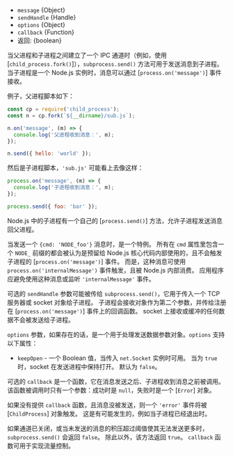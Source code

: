 <!-- YAML
added: v0.5.9
changes:
  - version: v5.8.0
    pr-url: https://github.com/nodejs/node/pull/5283
    description: The `options` parameter, and the `keepOpen` option
                 in particular, is supported now.
  - version: v5.0.0
    pr-url: https://github.com/nodejs/node/pull/3516
    description: This method returns a boolean for flow control now.
  - version: v4.0.0
    pr-url: https://github.com/nodejs/node/pull/2620
    description: The `callback` parameter is supported now.
-->

* `message` {Object}
* `sendHandle` {Handle}
* `options` {Object}
* `callback` {Function}
* 返回: {boolean}

当父进程和子进程之间建立了一个 IPC 通道时（例如，使用 [`child_process.fork()`]），`subprocess.send()` 方法可用于发送消息到子进程。
当子进程是一个 Node.js 实例时，消息可以通过 [`process.on('message')`] 事件接收。

例子，父进程脚本如下：

```js
const cp = require('child_process');
const n = cp.fork(`${__dirname}/sub.js`);

n.on('message', (m) => {
  console.log('父进程收到消息：', m);
});

n.send({ hello: 'world' });
```

然后是子进程脚本，`'sub.js'` 可能看上去像这样：

```js
process.on('message', (m) => {
  console.log('子进程收到消息：', m);
});

process.send({ foo: 'bar' });
```

Node.js 中的子进程有一个自己的 [`process.send()`] 方法，允许子进程发送消息回父进程。

当发送一个 `{cmd: 'NODE_foo'}` 消息时，是一个特例。
所有在 `cmd` 属性里包含一个 `NODE_` 前缀的都会被认为是预留给 Node.js 核心代码内部使用的，且不会触发子进程的 [`process.on('message')`] 事件。
而是，这种消息可使用 `process.on('internalMessage')` 事件触发，且被 Node.js 内部消费。
应用程序应避免使用这种消息或监听 `'internalMessage'` 事件。

可选的 `sendHandle` 参数可能被传给 `subprocess.send()`，它用于传入一个 TCP 服务器或 socket 对象给子进程。
子进程会接收对象作为第二个参数，并传给注册在 [`process.on('message')`] 事件上的回调函数。
socket 上接收或缓冲的任何数据不会被发送给子进程。

`options` 参数，如果存在的话，是一个用于处理发送数据参数对象。`options` 支持以下属性：

  * `keepOpen` - 一个 Boolean 值，当传入 `net.Socket` 实例时可用。
    当为 `true` 时，socket 在发送进程中保持打开。
    默认为 `false`。

可选的 `callback` 是一个函数，它在消息发送之后、子进程收到消息之前被调用。
该函数被调用时只有一个参数：成功时是 `null`，失败时是一个 [`Error`] 对象。

如果没有提供 `callback` 函数，且消息没被发送，则一个 `'error'` 事件将被 [`ChildProcess`] 对象触发。
这是有可能发生的，例如当子进程已经退出时。

如果通道已关闭，或当未发送的消息的积压超过阈值使其无法发送更多时，`subprocess.send()` 会返回 `false`。
除此以外，该方法返回 `true`。
`callback` 函数可用于实现流量控制。

